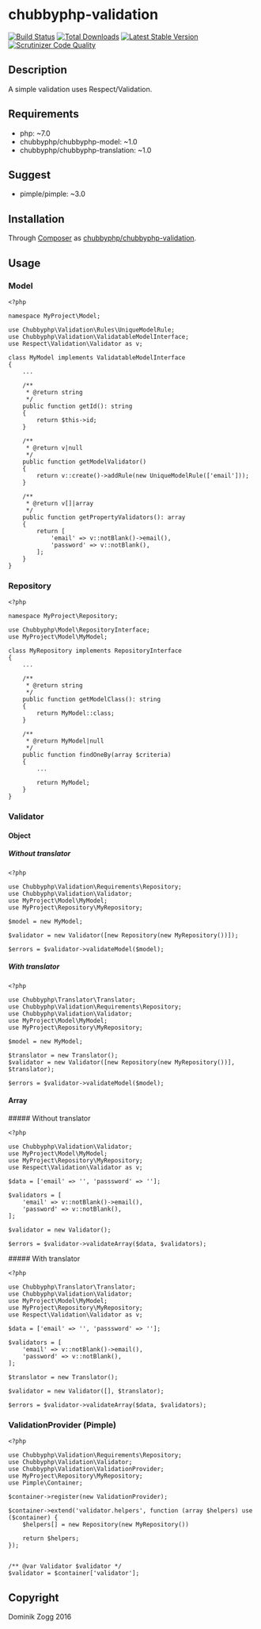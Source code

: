 # chubbyphp-validation

[![Build Status](https://api.travis-ci.org/chubbyphp/chubbyphp-validation.png?branch=master)](https://travis-ci.org/chubbyphp/chubbyphp-validation)
[![Total Downloads](https://poser.pugx.org/chubbyphp/chubbyphp-validation/downloads.png)](https://packagist.org/packages/chubbyphp/chubbyphp-validation)
[![Latest Stable Version](https://poser.pugx.org/chubbyphp/chubbyphp-validation/v/stable.png)](https://packagist.org/packages/chubbyphp/chubbyphp-validation)
[![Scrutinizer Code Quality](https://scrutinizer-ci.com/g/chubbyphp/chubbyphp-validation/badges/quality-score.png?b=master)](https://scrutinizer-ci.com/g/chubbyphp/chubbyphp-validation/?branch=master)

## Description

A simple validation uses Respect/Validation.

## Requirements

 * php: ~7.0
 * chubbyphp/chubbyphp-model: ~1.0
 * chubbyphp/chubbyphp-translation: ~1.0

## Suggest

 * pimple/pimple: ~3.0

## Installation

Through [Composer](http://getcomposer.org) as [chubbyphp/chubbyphp-validation][1].

## Usage

### Model

```{.php}
<?php

namespace MyProject\Model;

use Chubbyphp\Validation\Rules\UniqueModelRule;
use Chubbyphp\Validation\ValidatableModelInterface;
use Respect\Validation\Validator as v;

class MyModel implements ValidatableModelInterface
{
    ...

    /**
     * @return string
     */
    public function getId(): string
    {
        return $this->id;
    }

    /**
     * @return v|null
     */
    public function getModelValidator()
    {
        return v::create()->addRule(new UniqueModelRule(['email']));
    }

    /**
     * @return v[]|array
     */
    public function getPropertyValidators(): array
    {
        return [
            'email' => v::notBlank()->email(),
            'password' => v::notBlank(),
        ];
    }
}

```

### Repository

```{.php}
<?php

namespace MyProject\Repository;

use Chubbyphp\Model\RepositoryInterface;
use MyProject\Model\MyModel;

class MyRepository implements RepositoryInterface
{
    ...

    /**
     * @return string
     */
    public function getModelClass(): string
    {
        return MyModel::class;
    }

    /**
     * @return MyModel|null
     */
    public function findOneBy(array $criteria)
    {
        ...

        return MyModel;
    }
}
```


### Validator

#### Object

##### Without translator

```{.php}
<?php

use Chubbyphp\Validation\Requirements\Repository;
use Chubbyphp\Validation\Validator;
use MyProject\Model\MyModel;
use MyProject\Repository\MyRepository;

$model = new MyModel;

$validator = new Validator([new Repository(new MyRepository())]);

$errors = $validator->validateModel($model);
```

##### With translator

```{.php}
<?php

use Chubbyphp\Translator\Translator;
use Chubbyphp\Validation\Requirements\Repository;
use Chubbyphp\Validation\Validator;
use MyProject\Model\MyModel;
use MyProject\Repository\MyRepository;

$model = new MyModel;

$translator = new Translator();
$validator = new Validator([new Repository(new MyRepository())], $translator);

$errors = $validator->validateModel($model);
```

#### Array

##### Without translator

```{.php}
<?php

use Chubbyphp\Validation\Validator;
use MyProject\Model\MyModel;
use MyProject\Repository\MyRepository;
use Respect\Validation\Validator as v;

$data = ['email' => '', 'passsword' => ''];

$validators = [
    'email' => v::notBlank()->email(),
    'password' => v::notBlank(),
];

$validator = new Validator();

$errors = $validator->validateArray($data, $validators);
```

##### With translator

```{.php}
<?php

use Chubbyphp\Translator\Translator;
use Chubbyphp\Validation\Validator;
use MyProject\Model\MyModel;
use MyProject\Repository\MyRepository;
use Respect\Validation\Validator as v;

$data = ['email' => '', 'passsword' => ''];

$validators = [
    'email' => v::notBlank()->email(),
    'password' => v::notBlank(),
];

$translator = new Translator();

$validator = new Validator([], $translator);

$errors = $validator->validateArray($data, $validators);
```

### ValidationProvider (Pimple)

```{.php}
<?php

use Chubbyphp\Validation\Requirements\Repository;
use Chubbyphp\Validation\Validator;
use Chubbyphp\Validation\ValidationProvider;
use MyProject\Repository\MyRepository;
use Pimple\Container;

$container->register(new ValidationProvider);

$container->extend('validator.helpers', function (array $helpers) use ($container) {
    $helpers[] = new Repository(new MyRepository())

    return $helpers;
});


/** @var Validator $validator */
$validator = $container['validator'];
```

[1]: https://packagist.org/packages/chubbyphp/chubbyphp-validation

## Copyright

Dominik Zogg 2016
